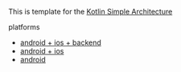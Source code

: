 This is template for the [Kotlin Simple Architecture](https://github.com/dss99911/kotlin-simple-architecture)

platforms
- [android + ios + backend](https://github.com/dss99911/kotlin-simple-architecture-template/tree/master)
- [android + ios](https://github.com/dss99911/kotlin-simple-architecture-template/tree/android-ios)
- [android](https://github.com/dss99911/kotlin-simple-architecture-template/tree/android)
